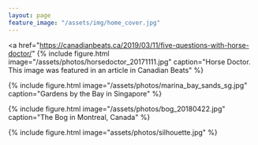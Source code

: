 ```yaml
---
layout: page
feature_image: "/assets/img/home_cover.jpg"
---
```

<a href="https://canadianbeats.ca/2019/03/11/five-questions-with-horse-doctor/" {% include figure.html image="/assets/photos/horsedoctor_20171111.jpg" caption="Horse Doctor. This image was featured in an article in Canadian Beats" %}</a>
  
{% include figure.html image="/assets/photos/marina_bay_sands_sg.jpg" caption="Gardens by the Bay in Singapore" %}

{% include figure.html image="/assets/photos/bog_20180422.jpg" caption="The Bog in Montreal, Canada" %}

{% include figure.html image="assets/photos/silhouette.jpg" %}



